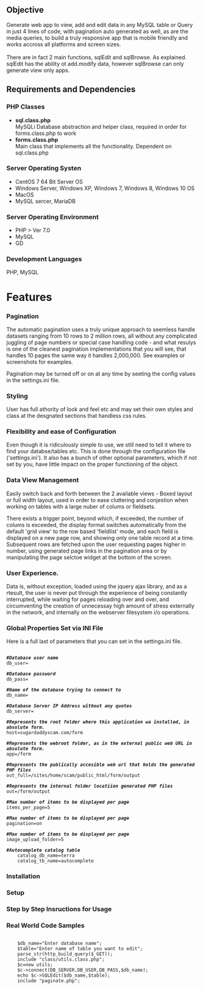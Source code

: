 <h2>Objective</h2>
Generate web app to view, add and edit data in any MySQL table or Query in just 4 lines of code, with pagination auto generated as well, as are the media queries, to build a truly responsive app that is mobile friendly  and works accross all platforms and screen sizes.
<br><br>
There are in fact 2 main functions, sqlEdit and sqlBrowse. As explained. sqlEdit has the ability ot add.modify data, however sqlBrowse can only generate view only apps.

<h2>Requirements and Dependencies</h2>
<h3>PHP Classes</h3>
<ul>
    <li><b>sql.class.php</b><div>MySQLi Database abstraction and helper class, required in order for forms.class.php to work</div></li>
    <li><b>forms.class.php</b><div>Main class that implements all the functionality. Dependent on sql.class.php</div></li>
</ul>

<h3>Server Operating Systen</h3>
<ul>
    <li>CentOS 7 64 Bit Server OS</li>
    <li>Windows Server, Windows XP, Windows 7, Windows 8, Windows 10 OS</li> 
    <li>MacOS</li>
    <li>MySQL sercer, MariaDB</li>
</ul>

<h3>Server Operating Environment</h3>
<ul>
    <li>PHP > Ver 7.0
    <li>MySQL
    <li>GD</li>
</ul>

<h3>Development Languages</h3>
PHP, MySQL

<h1>Features</h1>

<h3>Pagination</h3>
The automatic pagination uses a truly unique approach to seemless handle datasets ranging from 10 rows to 2 million rows, all without any complicated juggling of page numbers or special case handling code - and what resulys is one of the cleanest pagination implementations that you will see, that handles 10 pages the same way it handles 2,000,000. See examples or screenshots for examples.

Pagination may be turned off or on at any time by seeting the config values in the settings.ini file.

<h3>Styling</h3>
User has full athority of look and feel etc and may set their own styles and class at the desgnated sections that handless css rules.

<h3>Flexibility and ease of Configuration</h3>
Even though it is ridiculously simple to use, we still need to tell it where to find your databse/tables etc. This is done through the configuration file ('settings.ini'). It also has a bunch of other optional parameters, which if not set by you, have little impact on the proper functioning of the object.

<h3>Data View Management</h3>
Easily switch back and forth between the 2 available views - Boxed layout or full width layout, used in order to ease cluttering and conjestion when working on tables with a large nuber of colums or fieldsets.

There exists a trigger point, beyond which, if exceeded, the number of colums is exceeded, the display format switches automatically from the default 'grid view' to the row based 'fieldlist' mode, and each field is displayed on a new page row, and showing only one table record at a time. Subsequent rows are fetched upon the user requesting pages higher in number, using generated page links in the pagination area or by manipulating the page selctoe widget at the bottom of the screen.

<h3>User Experience.</h3>
Data is, without exception, loaded using the jquery ajax library, and as a rtesult, the user is never put through the experience of being constantly interrupted, while waiting for pages reloading over and over, and circumventing the creation of unnecessay high amount of stress externally in the network, and internally on the webserver filesystem i/o operations.

<h3>Global Properties Set via INI File</h3>
Here is a full last of parameters  that you can set in the settings.ini file.

<pre><code>
<b><i>#Database user name</i></b>
db_user=

<b><i>#Database password</i></b>
db_pass=

<b><i>#Name of the database trying to connect to</i></b>
db_name=

<b><i>#Database Server IP Address without any quotes</i></b>
db_server=

<b><i>#Represents the root folder where this application wa installed, in absolute form.</i></b>
host=sugardaddyscam.com/form

<b><i>#Represents the webroot folder, as in the external public web URL in absolute form.</i></b>
app=/form

<b><i>#Represents the publically accesible web url that holds the generated PHP files</i></b>
out_full=/sites/home/scam/public_html/form/output

<b><i>#Represents the internal folder locatiion generated PHP files</i></b>
out=/form/output

<b><i>#Max number of items to be displayed per page</i></b>
items_per_page=5

<b><i>#Max number of items to be displayed per page</i></b>
pagination=on

<b><i>#Max number of items to be displayed per page</i></b>
image_upload_folder=5

<b><i>#Autocomplete catalog table</i></b>
    catalog_db_name=terra
    catalog_tb_name=autocomplete
</code></pre>
<h3>Installation</h3>
<h3>Setup</h3>
<h3>Step by Step Insructions for Usage</h3>
<h3>Real World Code Samples</h3>
<pre><code>
	$db_name="Enter database name";
	$table="Enter name of table you want to edit";
	parse_str(http_build_query($_GET));
	include "class/utils.class.php";
	$c=new utils;
	$c->connect(DB_SERVER,DB_USER,DB_PASS,$db_name);
	echo $c->SQLEdit($db_name,$table);
	include "paginate.php";

</code></pre>

